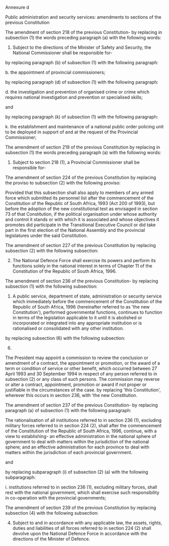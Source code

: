 Annexure d


Public administration and security services: amendments to sections of the previous Constitution

The amendment of section 218 of the previous Constitution-
by replacing in subsection (1) the words preceding paragraph (a) with the following words:

1. Subject to the directions of the Minister of Safety and Security, the National Commissioner shall be responsible for- 

by replacing paragraph (b) of subsection (1) with the following paragraph:

b. the appointment of provincial commissioners; 

by replacing paragraph (d) of subsection (1) with the following paragraph:

d. the investigation and prevention of organised crime or crime which requires national investigation and prevention or specialised skills; 

and

by replacing paragraph (k) of subsection (1) with the following paragraph:

k. the establishment and maintenance of a national public order policing unit to be deployed in support of and at the request of the Provincial Commissioner; 

The amendment of section 219 of the previous Constitution by replacing in subsection (1) the words preceding paragraph (a) with the following words:

1. Subject to section 218 (1), a Provincial Commissioner shall be responsible for- 

The amendment of section 224 of the previous Constitution by replacing the proviso to subsection (2) with the following proviso:

Provided that this subsection shall also apply to members of any armed force which submitted its personnel list after the commencement of the Constitution of the Republic of South Africa, 1993 (Act 200 of 1993), but before the adoption of the new constitutional text as envisaged in section 73 of that Constitution, if the political organisation under whose authority and control it stands or with which it is associated and whose objectives it promotes did participate in the Transitional Executive Council or did take part in the first election of the National Assembly and the provincial legislatures under the said Constitution. 

The amendment of section 227 of the previous Constitution by replacing subsection (2) with the following subsection:

2. The National Defence Force shall exercise its powers and perform its functions solely in the national interest in terms of Chapter 11 of the Constitution of the Republic of South Africa, 1996. 

The amendment of section 236 of the previous Constitution-
by replacing subsection (1) with the following subsection:

1. A public service, department of state, administration or security service which immediately before the commencement of the Constitution of the Republic of South Africa, 1996 (hereinafter referred to as 'the new Constitution'), performed governmental functions, continues to function in terms of the legislation applicable to it until it is abolished or incorporated or integrated into any appropriate institution or is rationalised or consolidated with any other institution. 

by replacing subsection (6) with the following subsection:

6.
The President may appoint a commission to review the conclusion or amendment of a contract, the appointment or promotion, or the award of a term or condition of service or other benefit, which occurred between 27 April 1993 and 30 September 1994 in respect of any person referred to in subsection (2) or any class of such persons.
The commission may reverse or alter a contract, appointment, promotion or award if not proper or justifiable in the circumstances of the case.
by replacing 'this Constitution', wherever this occurs in section 236, with 'the new Constitution.


The amendment of section 237 of the previous Constitution-
by replacing paragraph (a) of subsection (1) with the following paragraph:

The rationalisation of all institutions referred to in section 236 (1), excluding military forces referred to in section 224 (2), shall after the commencement of the Constitution of the Republic of South Africa, 1996, continue, with a view to establishing-
an effective administration in the national sphere of government to deal with matters within the jurisdiction of the national sphere; and
an effective administration for each province to deal with matters within the jurisdiction of each provincial government.

and

by replacing subparagraph (i) of subsection (2) (a) with the following subparagraph: 

i. institutions referred to in section 236 (1), excluding military forces, shall rest with the national government, which shall exercise such responsibility in co-operation with the provincial governments; 

The amendment of section 239 of the previous Constitution by replacing subsection (4) with the following subsection:

4. Subject to and in accordance with any applicable law, the assets, rights, duties and liabilities of all forces referred to in section 224 (2) shall devolve upon the National Defence Force in accordance with the directions of the Minister of Defence. 


